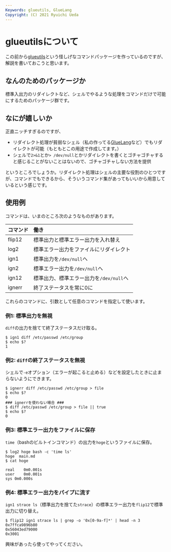 ```yaml
---
Keywords: glueutils, GlueLang
Copyright: (C) 2021 Ryuichi Ueda
---
```


# glueutilsについて

この前から[glueutils](https://github.com/ryuichiueda/glueutils)という怪しげなコマンドパッケージを作っているのですが、解説を書いておこうと思います。

## なんのためのパッケージか

標準入出力のリダイレクトなど、シェルでやるような処理をコマンドだけで可能にするためのパッケージ群です。

## なにが嬉しいか

正直ニッチすぎるのですが、

* リダイレクト処理が貧弱なシェル（私の作ってる[GlueLang](/?page=GlueLang)など）でもリダイレクトが可能（もともとこの用途で作成してます。）
* シェルで`2>&1`とか`> /dev/null`とかリダイレクトを書くとゴチャゴチャすると感じることがないことはないので、ゴチャゴチャしない方法を提供

というところでしょうか。リダイレクト処理はシェルの主要な役割のひとつですが、コマンドでもできるから、そういうコマンド集があってもいいから用意しているという感じです。


## 使用例

コマンドは、いまのところ次のようなものがあります。

|コマンド|働き|
|:----|:----|
|flip12|標準出力と標準エラー出力を入れ替え|
|log2|標準エラー出力をファイルにリダイレクト|
|ign1|標準出力を`/dev/null`へ|
|ign2|標準エラー出力を`/dev/null`へ|
|ign12|標準出力、標準エラー出力を`/dev/null`へ|
|ignerr|終了ステータスを常に0に|

これらのコマンドに、引数として任意のコマンドを指定して使います。


### 例1: 標準出力を無視

`diff`の出力を捨てて終了ステータスだけ取る。

```
$ ign1 diff /etc/passwd /etc/group
$ echo $?
1
```

### 例2: `diff`の終了ステータスを無視

シェルで`-e`オプション（エラーが起こると止める）などを設定したときに止まらないようにできます。

```
$ ignerr diff /etc/passwd /etc/group > file
$ echo $?
0
### ignerrを使わない場合 ###
$ diff /etc/passwd /etc/group > file || true
$ echo $?
0
```

### 例3: 標準エラー出力をファイルに保存

`time`（bashのビルトインコマンド）の出力を`hoge`というファイルに保存。

```
$ log2 hoge bash -c 'time ls'
hoge  main.md
$ cat hoge

real	0m0.001s
user	0m0.001s
sys	0m0.000s
```


### 例4: 標準エラー出力をパイプに流す

`ign1 strace ls`（標準出力を捨てた`strace`）の標準エラー出力を`flip12`で標準出力に切り替え。

```
$ flip12 ign1 strace ls | grep -o '0x[0-9a-f]*' | head -n 3
0x7ffca9896b80
0x56043ed79000
0x3001
```


興味があったら使ってやってください。

